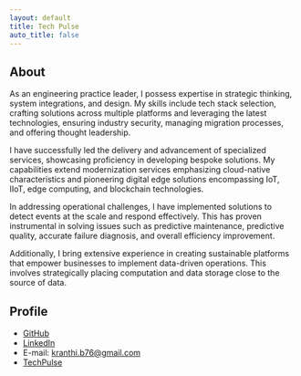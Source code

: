 ```yaml
---
layout: default
title: Tech Pulse
auto_title: false
---
```


## About
As an engineering practice leader, I possess expertise in strategic thinking, system integrations, and design. My skills include tech stack selection, crafting solutions across multiple platforms and leveraging the latest technologies, ensuring industry security, managing migration processes, and offering thought leadership.

I have successfully led the delivery and advancement of specialized services, showcasing proficiency in developing bespoke solutions. My capabilities extend modernization services emphasizing cloud-native characteristics and pioneering digital edge solutions encompassing IoT, IIoT, edge computing, and blockchain technologies.

In addressing operational challenges, I have implemented solutions to detect events at the scale and respond effectively. This has proven instrumental in solving issues such as predictive maintenance, predictive quality, accurate failure diagnosis, and overall efficiency improvement.

Additionally, I bring extensive experience in creating sustainable platforms that empower businesses to implement data-driven operations. This involves strategically placing computation and data storage close to the source of data.

## Profile
- [GitHub](https://github.com/kranthiB)
- [LinkedIn](https://www.linkedin.com/in/kranthi-kumar-bitra/)
- E-mail: kranthi.b76@gmail.com
- [TechPulse](https://kranthib.github.io/tech-pulse)
